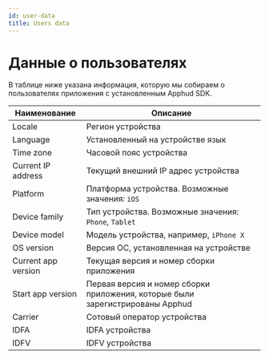 ```yaml
---
id: user-data
title: Users data
---
```

# Данные о пользователях

В таблице ниже указана информация, которую мы собираем о пользователях приложения с установленным Apphud SDK.

| Наименование        | Описание                                                     |
| ------------------- | ------------------------------------------------------------ |
| Locale              | Регион устройства                                            |
| Language            | Установленный на устройстве язык                             |
| Time zone           | Часовой пояс устройства                                      |
| Current IP address  | Текущий внешний IP адрес устройства                          |
| Platform            | Платформа устройства. Возможные значения: `iOS`              |
| Device family       | Тип устройства. Возможные значения: `Phone`, `Tablet`        |
| Device model        | Модель устройства, например, `iPhone X`                      |
| OS version          | Версия ОС, установленная на устройстве                       |
| Current app version | Текущая версия и номер сборки приложения                     |
| Start app version   | Первая версия и номер сборки приложения, которые были зарегистрированы Apphud |
| Carrier             | Сотовый оператор устройства                                  |
| IDFA                | IDFA устройства                                              |
| IDFV                | IDFV устройства                                              |

